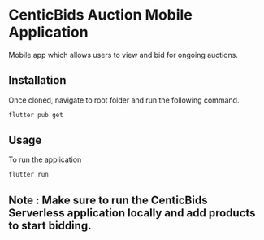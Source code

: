 # CenticBids Auction Mobile Application

Mobile app which allows users to view and bid for ongoing auctions.

## Installation

Once cloned, navigate to root folder and run the following command.

```bash
flutter pub get
```

## Usage
To run the application

```bash
flutter run
```


## Note :  Make sure to run the CenticBids Serverless application locally and add products to start bidding.

